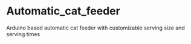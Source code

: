 # Automatic_cat_feeder
Arduino based automatic cat feeder with customizable serving size and serving times
